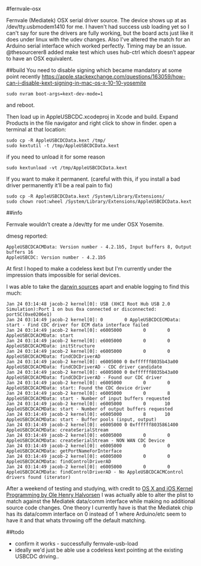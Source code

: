 #fernvale-osx

Fernvale (Mediatek) OSX serial driver source. The device shows up at as /dev/tty.usbmodem1410 for me. I haven't had success usb loading yet so I can't say for sure the drivers are fully working, but the board acts just like it does under linux with the udev changes. Also I've altered the match for an Arduino serial interface which worked perfectly. Timing may be an issue. @thesourcerer8 added make test which uses hub-ctrl which doesn’t appear to have an OSX equivalent.

##build
You need to disable signing which became mandatory at some point recently
https://apple.stackexchange.com/questions/163059/how-can-i-disable-kext-signing-in-mac-os-x-10-10-yosemite
```
sudo nvram boot-args=kext-dev-mode=1
```
and reboot.

Then load up in AppleUSBCDC.xcodeproj in Xcode and build. Expand Products in the file navigator and right click to show in finder. open a terminal at that location:
```
sudo cp -R AppleUSBCDCData.kext /tmp/
sudo kextutil -t /tmp/AppleUSBCDCData.kext
```
if you need to unload it for some reason
```
sudo kextunload -vt /tmp/AppleUSBCDCData.kext
```

If you want to make it permanent. (careful with this, if you install a bad driver permanently it’ll be a real pain to fix)
```
sudo cp -R AppleUSBCDCData.kext /System/Library/Extensions/
sudo chown root:wheel /System/Library/Extensions/AppleUSBCDCData.kext
```

##info

Fernvale wouldn’t create a /dev/tty for me under OSX Yosemite.

dmesg reported:
```
AppleUSBCDCACMData: Version number - 4.2.1b5, Input buffers 8, Output buffers 16
AppleUSBCDC: Version number - 4.2.1b5
```

At first I hoped to make a codeless kext but I'm currently under the impression thats impossible for serial devices. 

I was able to take the [darwin sources](https://opensource.apple.com/tarballs/AppleUSBCDCDriver/) apart and enable logging to find this much:
```
Jan 24 03:14:48 jacob-2 kernel[0]: USB (XHCI Root Hub USB 2.0 Simulation):Port 1 on bus 0xa connected or disconnected: portSC(0xe0206e1)
Jan 24 03:14:49 jacob-2 kernel[0]: 0        0 AppleUSBCDCECMData: start - Find CDC driver for ECM data interface failed
Jan 24 03:14:49 jacob-2 kernel[0]: e6005000        0        0 AppleUSBCDCACMData: start
Jan 24 03:14:49 jacob-2 kernel[0]: e6005000        0        0 AppleUSBCDCACMData: initStructure
Jan 24 03:14:49 jacob-2 kernel[0]: e6005000        0        0 AppleUSBCDCACMData: findCDCDriverAD
Jan 24 03:14:49 jacob-2 kernel[0]: e6005000 0 0xffffff8035b43a00 AppleUSBCDCACMData: findCDCDriverAD - CDC driver candidate
Jan 24 03:14:49 jacob-2 kernel[0]: e6005000 0 0xffffff8035b43a00 AppleUSBCDCACMData: findCDCDriverAD - Found our CDC driver
Jan 24 03:14:49 jacob-2 kernel[0]: e6005000        0        0 AppleUSBCDCACMData: start: Found the CDC device driver
Jan 24 03:14:49 jacob-2 kernel[0]: e6005000        0        8 AppleUSBCDCACMData: start - Number of input buffers requested
Jan 24 03:14:49 jacob-2 kernel[0]: e6005000        0       10 AppleUSBCDCACMData: start - Number of output buffers requested
Jan 24 03:14:49 jacob-2 kernel[0]: e6005000        8       10 AppleUSBCDCACMData: start - Buffer pools (input, output)
Jan 24 03:14:49 jacob-2 kernel[0]: e6005000 0 0xffffff8035861400 AppleUSBCDCACMData: createSerialStream
Jan 24 03:14:49 jacob-2 kernel[0]: e6005000        0        0 AppleUSBCDCACMData: createSerialStream - NON WAN CDC Device
Jan 24 03:14:49 jacob-2 kernel[0]: e6005000        0        0 AppleUSBCDCACMData: getPortNameForInterface
Jan 24 03:14:49 jacob-2 kernel[0]: e6005000        0        0 AppleUSBCDCACMData: findControlDriverAD
Jan 24 03:14:49 jacob-2 kernel[0]: e6005000        0        0 AppleUSBCDCACMData: findControlDriverAD - No AppleUSBCDCACMControl drivers found (iterator)
```

After a weekend of testing and studying, with credit to [OS X and iOS Kernel Programming by Ole Henry Halvorsen](http://www.apress.com/9781430235361-4892)  I was actually able to alter the plist to match against the Mediatek data/comm interface while making no additional source code changes. One theory I currently have is that the Mediatek chip has its data/comm interface on 0 instead of 1 where Arduino/etc seem to have it and that whats throwing off the default matching.

##todo
* confirm it works - successfully fernvale-usb-load
* ideally we'd just be able use a codeless kext pointing at the existing USBCDC driving.. 
